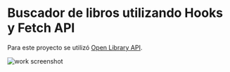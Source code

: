 # Buscador de libros utilizando Hooks y Fetch API 

Para este proyecto se utilizó [Open Library API](http://openlibrary.org).


<img src="https://i.imgur.com/TVl2rUv.png" alt="work screenshot" /> <br/>